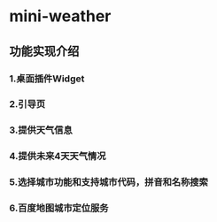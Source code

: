 # mini-weather
## 功能实现介绍
### 1.桌面插件Widget
### 2.引导页
### 3.提供天气信息
### 4.提供未来4天天气情况
### 5.选择城市功能和支持城市代码，拼音和名称搜索
### 6.百度地图城市定位服务




